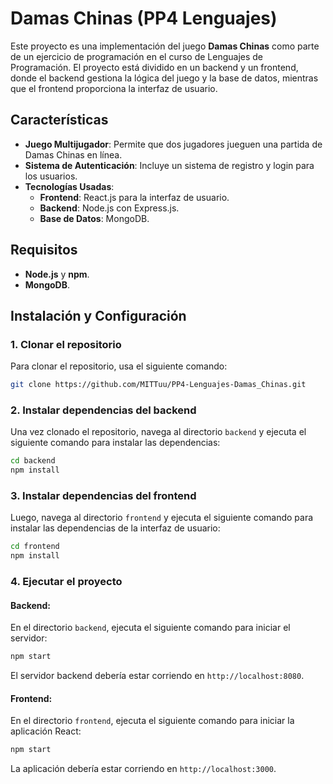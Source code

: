 # Damas Chinas (PP4 Lenguajes)

Este proyecto es una implementación del juego **Damas Chinas** como parte de un ejercicio de programación en el curso de Lenguajes de Programación. El proyecto está dividido en un backend y un frontend, donde el backend gestiona la lógica del juego y la base de datos, mientras que el frontend proporciona la interfaz de usuario.

## Características

- **Juego Multijugador**: Permite que dos jugadores jueguen una partida de Damas Chinas en línea.
- **Sistema de Autenticación**: Incluye un sistema de registro y login para los usuarios.
- **Tecnologías Usadas**:
  - **Frontend**: React.js para la interfaz de usuario.
  - **Backend**: Node.js con Express.js.
  - **Base de Datos**: MongoDB.

## Requisitos

- **Node.js** y **npm**.
- **MongoDB**.

## Instalación y Configuración

### 1. Clonar el repositorio

Para clonar el repositorio, usa el siguiente comando:

```bash
git clone https://github.com/MITTuu/PP4-Lenguajes-Damas_Chinas.git
```

### 2. Instalar dependencias del backend

Una vez clonado el repositorio, navega al directorio `backend` y ejecuta el siguiente comando para instalar las dependencias:

```bash
cd backend
npm install
```

### 3. Instalar dependencias del frontend

Luego, navega al directorio `frontend` y ejecuta el siguiente comando para instalar las dependencias de la interfaz de usuario:

```bash
cd frontend
npm install
```

### 4. Ejecutar el proyecto

#### Backend:

En el directorio `backend`, ejecuta el siguiente comando para iniciar el servidor:

```bash
npm start
```

El servidor backend debería estar corriendo en `http://localhost:8080`.

#### Frontend:

En el directorio `frontend`, ejecuta el siguiente comando para iniciar la aplicación React:

```bash
npm start
```

La aplicación debería estar corriendo en `http://localhost:3000`.
